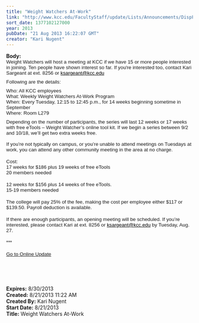 ```yaml
---
title: "Weight Watchers At-Work"
link: "http://www.kcc.edu/FacultyStaff/update/Lists/Announcements/DispForm.aspx?ID=1204"
sort_date: 1377102127000
year: 2013
pubDate: "21 Aug 2013 16:22:07 GMT"
creator: "Kari Nugent"
---
```


<div><b>Body:</b> <div class="ExternalClassE2EAD91AE45C430085CDBBAB8109F550">
<div><span style="font-family:'Calibri','sans-serif';font-size:11pt">
<p style="margin:0in 0in 6.75pt;vertical-align:top" class="MsoNormal"><span style="font-family:'Arial','sans-serif';font-size:10pt">Weight Watchers will host a meeting at KCC if we have 15 or more people interested in joining. Ten people have shown interest so far. If you're interested too, contact Kari Sargeant at ext. 8256 or <a href="mailto:ksargeant@kcc.edu"><span style="color:windowtext">ksargeant@kcc.edu</span></a> </span></p>
<p style="margin:0in 0in 6.75pt;vertical-align:top" class="MsoNormal"><span style="font-family:'Arial','sans-serif';font-size:10pt">Following are the details:</span></p>
<p style="margin:0in 0in 6.75pt;vertical-align:top" class="MsoNormal"><span style="font-family:'Arial','sans-serif';font-size:10pt">Who: All KCC employees<br />What: Weekly Weight Watchers At-Work Program <br />When: Every Tuesday, 12:15 to 12:45 p.m., for 14 weeks beginning sometime in September<br />Where: Room L279 </span></p>
<p style="margin:0in 0in 0pt;vertical-align:top" class="MsoNormal"><span style="font-family:'Arial','sans-serif';font-size:10pt">Depending on the number of participants, the series will last 12 weeks or 17 weeks with free eTools – Weight Watcher’s online tool kit. If we begin a series between 9/2 and 10/18, we’ll get two extra weeks free. </span></p>
<p style="margin:0in 0in 0pt;vertical-align:top" class="MsoNormal"><span style="font-family:'Arial','sans-serif';font-size:10pt"><br />If you’re not typically on campus, or you’re unable to attend meetings on Tuesdays at work, you can attend any other community meeting in the area at no charge. </span></p>
<p style="margin:0in 0in 0pt;vertical-align:top" class="MsoNormal"><span style="font-family:'Arial','sans-serif';font-size:10pt"></span> </p>
<p style="margin:0in 0in 0pt;vertical-align:top" class="MsoNormal"><span style="font-family:'Arial','sans-serif';font-size:10pt">Cost:</span></p>
<p style="margin:0in 0in 0pt;vertical-align:top" class="MsoNormal"><span style="font-family:'Arial','sans-serif';font-size:10pt">17 weeks for $186 plus 19 weeks of free eTools </span></p>
<p style="margin:0in 0in 0pt;vertical-align:top" class="MsoNormal"><span style="font-family:'Arial','sans-serif';font-size:10pt">20 members needed </span></p>
<p style="margin:0in 0in 0pt;vertical-align:top" class="MsoNormal"><span style="font-family:'Arial','sans-serif';font-size:10pt"></span> </p>
<p style="margin:0in 0in 0pt;vertical-align:top" class="MsoNormal"><span style="font-family:'Arial','sans-serif';font-size:10pt">12 weeks for $156 plus 14 weeks of free eTools. </span></p>
<p style="margin:0in 0in 0pt;vertical-align:top" class="MsoNormal"><span style="font-family:'Arial','sans-serif';font-size:10pt">15-19 members needed </span></p>
<p style="margin:0in 0in 0pt;vertical-align:top" class="MsoNormal"><span style="font-family:'Arial','sans-serif';font-size:10pt"></span> </p>
<p style="margin:0in 0in 0pt;vertical-align:top" class="MsoNormal"><span style="font-family:'Arial','sans-serif';font-size:10pt">The college will pay 25% of the fee, making the cost per employee either $117 or $139.50. Payroll deduction is available. </span></p>
<p style="margin:0in 0in 0pt;vertical-align:top" class="MsoNormal"><span style="font-family:'Arial','sans-serif';font-size:10pt"></span> </p>
<p style="margin:0in 0in 0pt;vertical-align:top" class="MsoNormal"><span style="font-family:'Arial','sans-serif';font-size:10pt">If there are enough participants, an opening meeting will be scheduled. If you’re interested, please contact Kari at ext. 8256 or <a href="mailto:ksargeant@kcc.edu"><span style="color:windowtext">ksargeant@kcc.edu</span></a> by Tuesday, Aug. 27. </span></p>
<p style="margin:0in 0in 0pt;vertical-align:top" class="MsoNormal"><span style="font-family:'Arial','sans-serif';font-size:10pt"></span> </p>
<p style="margin:0in 0in 0pt;vertical-align:top" class="MsoNormal"><span style="font-family:'Arial','sans-serif';font-size:10pt">***</span></p>
<p style="margin:0in 0in 0pt;vertical-align:top" class="MsoNormal"><span style="font-family:'Arial','sans-serif';font-size:10pt"></span> </p>
<p style="margin:0in 0in 0pt;vertical-align:top" class="MsoNormal"><span style="font-family:'Arial','sans-serif';font-size:10pt"><a href="/FacultyStaff/update/Pages/dailyupdate.aspx">Go to Online Update</a></span></p>
<p style="margin:0in 0in 0pt;vertical-align:top" class="MsoNormal"><span style="font-family:'Arial','sans-serif';font-size:10pt"></span> </p>
<p style="margin:0in 0in 0pt;vertical-align:top" class="MsoNormal"><span style="font-family:'Arial','sans-serif';font-size:10pt"></span><span style="font-family:'Times New Roman','serif';font-size:12pt"></span> </p>
<p style="margin:0in 0in 6.75pt" class="MsoNormal"><br /></span> </p></div></div></div>
<div><b>Expires:</b> 8/30/2013</div>
<div><b>Created:</b> 8/21/2013 11:22 AM</div>
<div><b>Created By:</b> Kari Nugent</div>
<div><b>Start Date:</b> 8/21/2013</div>
<div><b>Title:</b> Weight Watchers At-Work</div>
